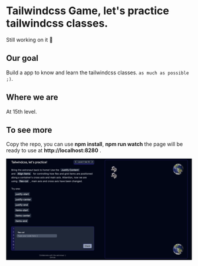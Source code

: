 # Tailwindcss Game, let's practice tailwindcss classes.
Still working on it 🔨

## Our goal
Build a app to know and learn the tailwindcss classes. `as much as possible ;)`.

## Where we are
At 15th level.

## To see more
Copy the repo, you can use **npm install**, **npm run watch** the page will be ready to use at **http://localhost:8280** .

![PAGE](resources/public/images/tailwindcssgame.png)
